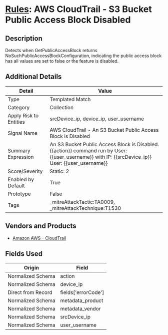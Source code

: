 # [Rules](README.md): AWS CloudTrail - S3 Bucket Public Access Block Disabled

## Description
Detects when GetPublicAccessBlock returns NoSuchPublicAccessBlockConfiguration, indicating the public access block has all values are set to false or the feature is disabled.

## Additional Details
|Detail|Value|
|----|----|
|Type|Templated Match|
|Category|Collection|
|Apply Risk to Entities|srcDevice_ip, device_ip, user_username|
|Signal Name|AWS CloudTrail - An S3 Bucket Public Access Block is Disabled|
|Summary Expression|An S3 Bucket Public Access Block is Disabled. {{action}} command run by User: {{user_username}} with IP: {{srcDevice_ip}} User: {{user_username}}|
|Score/Severity|Static: 2|
|Enabled by Default|True|
|Prototype|False|
|Tags|_mitreAttackTactic:TA0009, _mitreAttackTechnique:T1530|
## Vendors and Products
- [Amazon AWS - CloudTrail](../products/033624b0-218e-4dcb-b93f-0f1fb1806c56.md)


## Fields Used

|Origin|Field|
|----|----|
|Normalized Schema|action|
|Normalized Schema|device_ip|
|Direct from Record|fields['errorCode']|
|Normalized Schema|metadata_product|
|Normalized Schema|metadata_vendor|
|Normalized Schema|srcDevice_ip|
|Normalized Schema|user_username|


